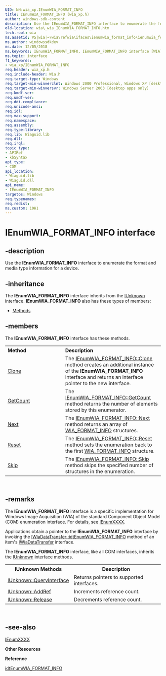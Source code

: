 ```yaml
---
UID: NN:wia_xp.IEnumWIA_FORMAT_INFO
title: IEnumWIA_FORMAT_INFO (wia_xp.h)
author: windows-sdk-content
description: Use the IEnumWIA_FORMAT_INFO interface to enumerate the format and media type information for a device.
old-location: wia\_wia_IEnumWIA_FORMAT_INFO.htm
tech.root: wia
ms.assetid: VS|wia|~\wia\refwia\ifaces\ienumwia_format_info\ienumwia_format_info.htm
ms.author: windowssdkdev
ms.date: 12/05/2018
ms.keywords: IEnumWIA_FORMAT_INFO, IEnumWIA_FORMAT_INFO interface [WIA], IEnumWIA_FORMAT_INFO interface [WIA],described, _wia_IEnumWIA_FORMAT_INFO, wia._wia_IEnumWIA_FORMAT_INFO, wia_xp/IEnumWIA_FORMAT_INFO
ms.topic: interface
f1_keywords:
- wia_xp/IEnumWIA_FORMAT_INFO
req.header: wia_xp.h
req.include-header: Wia.h
req.target-type: Windows
req.target-min-winverclnt: Windows 2000 Professional, Windows XP [desktop apps only]
req.target-min-winversvr: Windows Server 2003 [desktop apps only]
req.kmdf-ver: 
req.umdf-ver: 
req.ddi-compliance: 
req.unicode-ansi: 
req.idl: 
req.max-support: 
req.namespace: 
req.assembly: 
req.type-library: 
req.lib: Wiaguid.lib
req.dll: 
req.irql: 
topic_type:
- APIRef
- kbSyntax
api_type:
- COM
api_location:
- Wiaguid.lib
- Wiaguid.dll
api_name:
- IEnumWIA_FORMAT_INFO
targetos: Windows
req.typenames: 
req.redist: 
ms.custom: 19H1
---
```


# IEnumWIA_FORMAT_INFO interface


## -description


Use the <b>IEnumWIA_FORMAT_INFO</b> interface to enumerate the format and media type information for a device.



## -inheritance

The <b xmlns:loc="http://microsoft.com/wdcml/l10n">IEnumWIA_FORMAT_INFO</b> interface inherits from the <a href="https://docs.microsoft.com/windows/desktop/api/unknwn/nn-unknwn-iunknown">IUnknown</a> interface. <b>IEnumWIA_FORMAT_INFO</b> also has these types of members:
<ul>
<li><a href="https://docs.microsoft.com/">Methods</a></li>
</ul>

## -members

The <b>IEnumWIA_FORMAT_INFO</b> interface has these methods.
<table class="members" id="memberListMethods">
<tr>
<th align="left" width="37%">Method</th>
<th align="left" width="63%">Description</th>
</tr>
<tr data="declared;">
<td align="left" width="37%">
<a href="https://docs.microsoft.com/windows/desktop/api/wia_xp/nf-wia_xp-ienumwia_format_info-clone">Clone</a>
</td>
<td align="left" width="63%">
The <a href="https://docs.microsoft.com/windows/desktop/api/wia_xp/nf-wia_xp-ienumwia_format_info-clone">IEnumWIA_FORMAT_INFO::Clone</a> method creates an additional instance of the <b>IEnumWIA_FORMAT_INFO</b> interface and returns an interface pointer to the new interface.

</td>
</tr>
<tr data="declared;">
<td align="left" width="37%">
<a href="https://docs.microsoft.com/windows/desktop/api/wia_xp/nf-wia_xp-ienumwia_format_info-getcount">GetCount</a>
</td>
<td align="left" width="63%">
The <a href="https://docs.microsoft.com/windows/desktop/api/wia_xp/nf-wia_xp-ienumwia_format_info-getcount">IEnumWIA_FORMAT_INFO::GetCount</a> method returns the number of elements stored by this enumerator.

</td>
</tr>
<tr data="declared;">
<td align="left" width="37%">
<a href="https://docs.microsoft.com/windows/desktop/api/wia_xp/nf-wia_xp-ienumwia_format_info-next">Next</a>
</td>
<td align="left" width="63%">
The <a href="https://docs.microsoft.com/windows/desktop/api/wia_xp/nf-wia_xp-ienumwia_format_info-next">IEnumWIA_FORMAT_INFO::Next</a> method returns an array of <a href="https://docs.microsoft.com/windows/desktop/api/wia_xp/ns-wia_xp-wia_format_info">WIA_FORMAT_INFO</a> structures.

</td>
</tr>
<tr data="declared;">
<td align="left" width="37%">
<a href="https://docs.microsoft.com/windows/desktop/api/wia_xp/nf-wia_xp-ienumwia_format_info-reset">Reset</a>
</td>
<td align="left" width="63%">
The <a href="https://docs.microsoft.com/windows/desktop/api/wia_xp/nf-wia_xp-ienumwia_format_info-reset">IEnumWIA_FORMAT_INFO::Reset</a> method sets the enumeration back to the first <a href="https://docs.microsoft.com/windows/desktop/api/wia_xp/ns-wia_xp-wia_format_info">WIA_FORMAT_INFO</a> structure.

</td>
</tr>
<tr data="declared;">
<td align="left" width="37%">
<a href="https://docs.microsoft.com/windows/desktop/api/wia_xp/nf-wia_xp-ienumwia_format_info-skip">Skip</a>
</td>
<td align="left" width="63%">
The <a href="https://docs.microsoft.com/windows/desktop/api/wia_xp/nf-wia_xp-ienumwia_format_info-skip">IEnumWIA_FORMAT_INFO::Skip</a> method skips the specified number of structures in the enumeration.

</td>
</tr>
</table> 


## -remarks



The <b>IEnumWIA_FORMAT_INFO</b> interface is a specific implementation for Windows Image Acquisition (WIA) of the standard Component Object Model (COM) enumeration interface. For details, see <a href="https://docs.microsoft.com/previous-versions/ms680089(v=vs.85)">IEnumXXXX</a>.

Applications obtain a pointer to the <b>IEnumWIA_FORMAT_INFO</b> interface by invoking the <a href="https://docs.microsoft.com/windows/desktop/api/wia_xp/nf-wia_xp-iwiadatatransfer-idtenumwia_format_info">IWiaDataTransfer::idtEnumWIA_FORMAT_INFO</a> method of an item's <a href="https://docs.microsoft.com/windows/desktop/api/wia_xp/nn-wia_xp-iwiadatatransfer">IWiaDataTransfer</a> interface.

The <b>IEnumWIA_FORMAT_INFO</b> interface, like all COM interfaces, inherits the <a href="https://docs.microsoft.com/windows/desktop/api/unknwn/nn-unknwn-iunknown">IUnknown</a> interface methods. 

<table class="clsStd">
<tr>
<th>IUnknown Methods</th>
<th>Description</th>
</tr>
<tr>
<td>
<a href="https://docs.microsoft.com/windows/desktop/api/unknwn/nf-unknwn-iunknown-queryinterface(q_)">IUnknown::QueryInterface</a>
</td>
<td>Returns pointers to supported interfaces.</td>
</tr>
<tr>
<td>
<a href="https://docs.microsoft.com/windows/desktop/api/unknwn/nf-unknwn-iunknown-addref">IUnknown::AddRef</a>
</td>
<td>Increments reference count.</td>
</tr>
<tr>
<td>
<a href="https://docs.microsoft.com/windows/desktop/api/unknwn/nf-unknwn-iunknown-release">IUnknown::Release</a>
</td>
<td>Decrements reference count.</td>
</tr>
</table>
 




## -see-also




<a href="https://docs.microsoft.com/previous-versions/ms680089(v=vs.85)">IEnumXXXX</a>



<b>Other Resources</b>



<b>Reference</b>



<a href="https://docs.microsoft.com/windows/desktop/api/wia_xp/nf-wia_xp-iwiadatatransfer-idtenumwia_format_info">idtEnumWIA_FORMAT_INFO</a>
 

 


